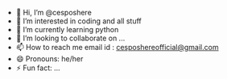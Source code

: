 - 👋 Hi, I’m @cesposhere
- 👀 I’m interested in coding and all stuff
- 🌱 I’m currently learning python
- 💞️ I’m looking to collaborate on ...
- 📫 How to reach me email id : cesposhereofficial@gmail.com
- 😄 Pronouns: he/her
- ⚡ Fun fact: ...

<!---
cesposhere/cesposhere is a ✨ special ✨ repository because its `README.md` (this file) appears on your GitHub profile.
You can click the Preview link to take a look at your changes.
--->
